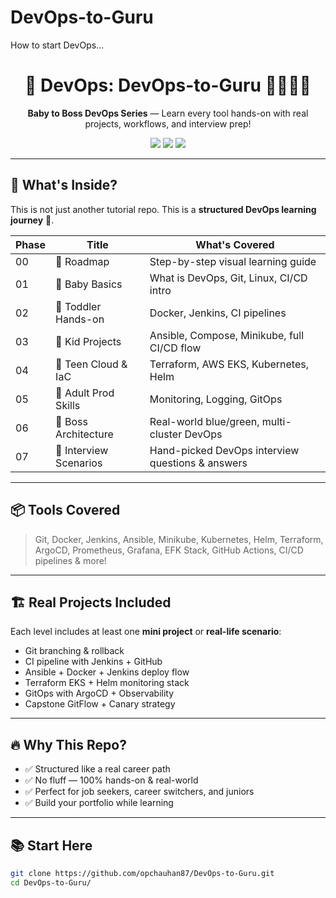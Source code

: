 # DevOps-to-Guru
How to start DevOps...
<h1 align="center">🚀 DevOps: DevOps-to-Guru 🍼👨‍💻👑</h1>
<p align="center">
  <b>Baby to Boss DevOps Series</b> — Learn every tool hands-on with real projects, workflows, and interview prep!
</p>

<p align="center">
  <img src="https://img.shields.io/badge/Level-Beginner%20to%20Expert-blue?style=flat-square" />
  <img src="https://img.shields.io/github/stars/opchauhan87/DevOps-to-Guru?style=flat-square" />
  <img src="https://img.shields.io/badge/Made%20With-Love%20&%20Linux-red?style=flat-square" />
</p>

---


## 🧠 What's Inside?

This is not just another tutorial repo. This is a **structured DevOps learning journey** 🚀.

| Phase | Title                    | What's Covered                                  |
|-------|--------------------------|--------------------------------------------------|
| 00    | 📌 Roadmap               | Step-by-step visual learning guide               |
| 01    | 🍼 Baby Basics           | What is DevOps, Git, Linux, CI/CD intro          |
| 02    | 🚶 Toddler Hands-on      | Docker, Jenkins, CI pipelines                    |
| 03    | 👦 Kid Projects          | Ansible, Compose, Minikube, full CI/CD flow      |
| 04    | 🧑 Teen Cloud & IaC      | Terraform, AWS EKS, Kubernetes, Helm             |
| 05    | 🧔 Adult Prod Skills     | Monitoring, Logging, GitOps                      |
| 06    | 👑 Boss Architecture     | Real-world blue/green, multi-cluster DevOps      |
| 07    | 💼 Interview Scenarios   | Hand-picked DevOps interview questions & answers |

---

## 📦 Tools Covered

> Git, Docker, Jenkins, Ansible, Minikube, Kubernetes, Helm, Terraform, ArgoCD, Prometheus, Grafana, EFK Stack, GitHub Actions, CI/CD pipelines & more!

---

## 🏗️ Real Projects Included

Each level includes at least one **mini project** or **real-life scenario**:
- Git branching & rollback
- CI pipeline with Jenkins + GitHub
- Ansible + Docker + Jenkins deploy flow
- Terraform EKS + Helm monitoring stack
- GitOps with ArgoCD + Observability
- Capstone GitFlow + Canary strategy

---

## 🔥 Why This Repo?

- ✅ Structured like a real career path
- ✅ No fluff — 100% hands-on & real-world
- ✅ Perfect for job seekers, career switchers, and juniors
- ✅ Build your portfolio while learning

---

## 📚 Start Here

```bash
git clone https://github.com/opchauhan87/DevOps-to-Guru.git
cd DevOps-to-Guru/
